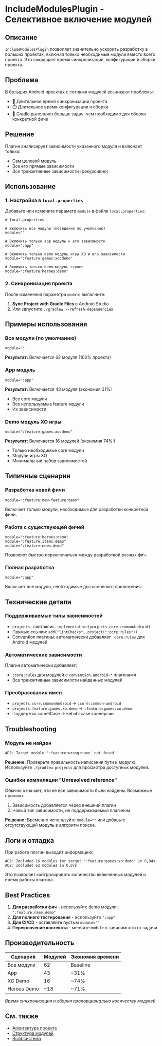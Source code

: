 # IncludeModulesPlugin - Селективное включение модулей

## Описание

`IncludeModulesPlugin` позволяет значительно ускорить разработку в больших проектах, включая только необходимые модули вместо всего проекта. Это сокращает время синхронизации, конфигурации и сборки проекта.

## Проблема

В больших Android проектах с сотнями модулей возникают проблемы:
- 📌 Длительное время синхронизации проекта
- ⏱️ Длительное время конфигурации и сборки
- 🔄 Gradle выполняет больше задач, чем необходимо для сборки конкретной фичи

## Решение

Плагин анализирует зависимости указанного модуля и включает только:
- Сам целевой модуль
- Все его прямые зависимости
- Все транзитивные зависимости (рекурсивно)

## Использование

### 1. Настройка в `local.properties`

Добавьте или измените параметр `module` в файле `local.properties`:

```properties
# local.properties

# Включить все модули (поведение по умолчанию)
module=""

# Включить только app модуль и его зависимости
module=":app"

# Включить только demo модуль игры XO и его зависимости
module=":feature:games:xo:demo"

# Включить только demo модуль героев
module=":feature:heroes:demo"
```

### 2. Синхронизация проекта

После изменения параметра `module` выполните:
1. **Sync Project with Gradle Files** в Android Studio
2. Или запустите `./gradlew --refresh-dependencies`

## Примеры использования

### Все модули (по умолчанию)
```properties
module=""
```
**Результат:** Включается 62 модуля (100% проекта)

### App модуль
```properties
module=":app"
```
**Результат:** Включается 43 модуля (экономия 31%)
- Все core модули
- Все используемые feature модули
- Их зависимости

### Demo модуль XO игры
```properties
module=":feature:games:xo:demo"
```
**Результат:** Включается 16 модулей (экономия 74%!)
- Только необходимые core модули
- Модули игры XO
- Минимальный набор зависимостей

## Типичные сценарии

### Разработка новой фичи
```properties
module=":feature:new-feature:demo"
```
Включает только модули, необходимые для разработки конкретной фичи.

### Работа с существующей фичей
```properties
module=":feature:heroes:demo"
module=":feature:items:demo"
module=":feature:news:demo"
```
Позволяет быстро переключаться между разработкой разных фич.

### Полная разработка
```properties
module=":app"
```
Включает все модули, необходимые для основного приложения.

## Технические детали

### Поддерживаемые типы зависимостей
- `projects.` синтаксис: `implementation(projects.core.commonAndroid)`
- Прямые ссылки: `add("lintChecks", project(":core:rules"))`
- Convention плагины: автоматически добавляет `:core:rules` для Android модулей

### Автоматические зависимости
Плагин автоматически добавляет:
- `:core:rules` для модулей с `convention.android-*` плагинами
- Все транзитивные зависимости найденных модулей

### Преобразования имен
- `projects.core.commonAndroid` → `:core:common-android`
- `projects.feature.games.xo.demo` → `:feature:games:xo:demo`
- Поддержка camelCase → kebab-case конверсии

## Troubleshooting

### Модуль не найден
```
AD2: Target module ':feature:wrong:name' not found!
```
**Решение:** Проверьте правильность написания пути к модулю. Используйте `./gradlew projects` для просмотра доступных модулей.

### Ошибки компиляции "Unresolved reference"
Обычно означает, что не все зависимости были найдены. Возможные причины:
1. Зависимость добавляется через внешний плагин
2. Новый тип зависимости, не поддерживаемый плагином

**Решение:** Временно используйте `module=""` или добавьте отсутствующий модуль в алгоритм поиска.

## Логи и отладка

При работе плагин выводит информацию:
```
AD2: Included 16 modules for target ':feature:games:xo:demo' in 0,04s
AD2: Included 62 modules in 0,07s
```

Это позволяет контролировать количество включенных модулей и время работы плагина.

## Best Practices

1. **Для разработки фич** - используйте demo модули: `":feature:name:demo"`
2. **Для полного тестирования** - используйте `":app"`
3. **Для CI/CD** - оставляйте пустым `module=""` 
4. **Переключение контекста** - меняйте `module` в зависимости от задачи

## Производительность

| Сценарий | Модулей | Экономия времени |
|----------|---------|------------------|
| Все модули | 62 | Baseline |
| App | 43 | ~31% |
| XO Demo | 16 | ~74% |
| Heroes Demo | ~18 | ~71% |

*Время синхронизации и сборки пропорционально количеству модулей*

## См. также

- [Архитектура проекта](../CLAUDE.md#architecture-overview)
- [Структура модулей](../CLAUDE.md#module-structure)
- [Build система](../CLAUDE.md#build-logic)
